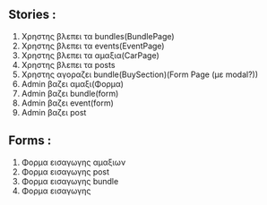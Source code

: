 ## Stories :
  1. Χρηστης βλεπει τα bundles(BundlePage)
  2. Χρηστης βλεπει τα events(EventPage)
  3. Χρηστης βλεπει τα αμαξια(CarPage)
  4. Χρηστης βλεπει τα posts
  5. Χρηστης αγοραζει bundle(BuySection)(Form Page (με modal?))
  6. Admin βαζει αμαξι(Φορμα)
  7. Admin βαζει bundle(form)
  8. Admin βαζει event(form)
  9. Admin βαζει post
## Forms :
  1. Φορμα εισαγωγης αμαξιων
  2. Φορμα εισαγωγης post
  3. Φορμα εισαγωγης bundle
  4. Φορμα εισαγωγης
